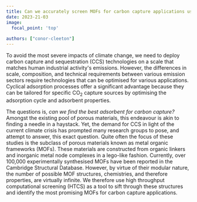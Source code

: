 ```yaml
---
title: Can we accurately screen MOFs for carbon capture applications using high throughput computational screening workflows? 
date: 2023-21-03
image:
  focal_point: 'top'
  
authors: ["conor-cleeton"]
---
```

<!-- Can we accurately screen MOFs for carbon capture applications using high throughput computational screening workflows?    -->

<!--more-->

To avoid the most severe impacts of climate change, we need to deploy carbon capture and sequestration (CCS) technologies on a scale that matches human industrial activity's emissions. However, the differences in scale, composition, and technical requirements between various emission sectors require technologies that can be optimised for various applications. Cyclical adsorption processes offer a significant advantage because they can be tailored for specific CO<sub>2</sub> capture sources by optimising the adsorption cycle and adsorbent properties.  

The questions is, <i>can we find the best adsorbent for carbon capture?</i> Amongst the existing pool of porous materials, this endeavour is akin to finding a needle in a haystack. Yet, the demand for CCS in light of the current climate crisis has prompted many research groups to pose, and attempt to answer, this exact question. Quite often the focus of these studies is the subclass of porous materials known as metal organic frameworks (MOFs). These materials are constructed from organic linkers and inorganic metal node complexes in a lego-like fashion. Currently, over 100,000 experimentally synthesised MOFs have been reported in the Cambridge Structural Database. However, by virtue of their modular nature, the number of possible MOF structures, chemistries, and therefore properties, are virtually infinite. We therefore use high throughput computational screening (HTCS) as a tool to sift through these structures and identify the most promising MOFs for carbon capture applications.

